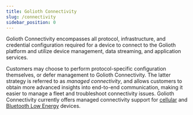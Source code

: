 ```yaml
---
title: Golioth Connectivity
slug: /connectivity
sidebar_position: 0
---
```


Golioth Connectivity encompasses all protocol, infrastructure, and credential
configuration required for a device to connect to the Golioth platform and
utilize device management, data streaming, and application services.

Customers may choose to perform protocol-specific configuration themselves, or
defer management to Golioth Connectivity. The latter strategy is referred to as
_managed connectivity_, and allows customers to obtain more advanced insights
into end-to-end communication, making it easier to manage a fleet and
troubleshoot connectivity issues. Golioth Connectivity currently offers managed
connectivity support for [cellular](/connectivity/protocols/cellular) and
[Bluetooth Low Energy](/connectivity/protocols/bluetooth) devices.
